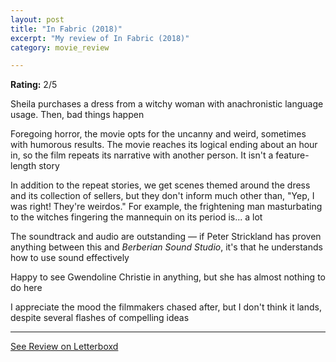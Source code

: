 ```yaml
---
layout: post
title: "In Fabric (2018)"
excerpt: "My review of In Fabric (2018)"
category: movie_review

---
```


**Rating:** 2/5

Sheila purchases a dress from a witchy woman with anachronistic language usage. Then, bad things happen

Foregoing horror, the movie opts for the uncanny and weird, sometimes with humorous results. The movie reaches its logical ending about an hour in, so the film repeats its narrative with another person. It isn't a feature-length story

In addition to the repeat stories, we get scenes themed around the dress and its collection of sellers, but they don't inform much other than, "Yep, I was right! They're weirdos." For example, the frightening man masturbating to the witches fingering the mannequin on its period is... a lot

The soundtrack and audio are outstanding — if Peter Strickland has proven anything between this and<i> Berberian Sound Studio</i>, it's that he understands how to use sound effectively

Happy to see Gwendoline Christie in anything, but she has almost nothing to do here

I appreciate the mood the filmmakers chased after, but I don't think it lands, despite several flashes of compelling ideas

<hr>

[See Review on Letterboxd](https://boxd.it/4K7mV9)
